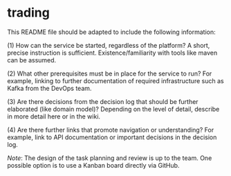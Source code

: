 # trading

This README file should be adapted to include the following information:

(1) How can the service be started, regardless of the platform? A short, precise instruction is sufficient. Existence/familiarity with tools like maven can be assumed.

(2) What other prerequisites must be in place for the service to run? For example, linking to further documentation of required infrastructure such as Kafka from the DevOps team.

(3) Are there decisions from the decision log that should be further elaborated (like domain model)? Depending on the level of detail, describe in more detail here or in the wiki.

(4) Are there further links that promote navigation or understanding? For example, link to API documentation or important decisions in the decision log.

_Note_: The design of the task planning and review is up to the team. One possible option is to use a Kanban board directly via GitHub. 
